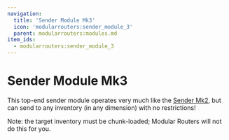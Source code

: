 ```yaml
---
navigation:
  title: 'Sender Module Mk3'
  icon: 'modularrouters:sender_module_3'
  parent: modularrouters:modules.md
item_ids:
  - modularrouters:sender_module_3
---
```


# Sender Module Mk3

This top-end sender module operates very much like the [Sender Mk2](./sender_3.md), but can send to any inventory (in any dimension) with no restrictions!

Note: the target inventory must be chunk-loaded; <Color id="dark_green">Modular Routers</Color> will not do this for you.

<Recipe id="modularrouters:sender_module_3" />
